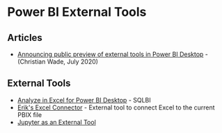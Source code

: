 # Power BI External Tools

## Articles
* [Announcing public preview of external tools in Power BI Desktop](https://powerbi.microsoft.com/en-us/blog/announcing-public-preview-of-external-tools-in-power-bi-desktop/) - (Christian Wade, July 2020)

## External Tools
* [Analyze in Excel for Power BI Desktop](https://www.sqlbi.com/tools/analyze-in-excel-for-power-bi-desktop/) - SQLBI
* [Erik's Excel Connector](https://eriksvensen.wordpress.com/2020/07/27/powerbi-external-tool-to-connect-excel-to-the-current-pbix-file/) - External tool to connect Excel to the current PBIX file
* [Jupyter as an External Tool](https://medium.com/@dataveld/jupyter-as-an-external-tool-for-power-bi-desktop-python-part-4-dataveld-852bebd50a93)
